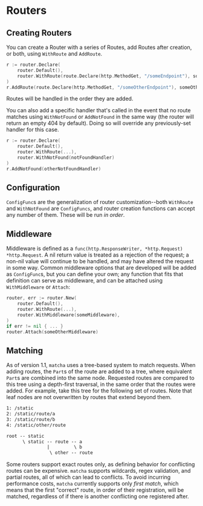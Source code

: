 # Routers

## Creating Routers

You can create a Router with a series of Routes, add Routes after creation, or both, using `WithRoute` and `AddRoute`.

```go
r := router.Declare(
    router.Default(),
    router.WithRoute(route.Declare(http.MethodGet, "/someEndpoint"), someHandler)
)
r.AddRoute(route.Declare(http.MethodGet, "/someOtherEndpoint"), someOtherHandler)
```

Routes will be handled in the order they are added.

You can also add a specific handler that's called in the event that no route matches using `WithNotFound` or `AddNotFound` in the same way (the router will return an empty 404 by default). Doing so will override any previously-set handler for this case.

```go
r := router.Declare(
    router.Default(),
    router.WithRoute(...),
    router.WithNotFound(notFoundHandler)
)
r.AddNotFound(otherNotFoundHandler)
```

## Configuration

`ConfigFunc`s are the generalization of router customization--both `WithRoute` and `WithNotFound` are `ConfigFuncs`, and router creation functions can accept any number of them. These will be run *in order*.

## Middleware

Middleware is defined as a `func(http.ResponseWriter, *http.Request) *http.Request`. A nil return value is treated as a rejection of the request; a non-nil value will continue to be handled, and may have altered the request in some way. Common middleware options that are developed will be added as `ConfigFunc`s, but you can define your own; any function that fits that definition can serve as middleware, and can be attached using `WithMiddleware` or `Attach`:

```go
router, err := router.New(
    router.Default(),
    router.WithRoute(...),
    router.WithMiddleware(someMiddleware),
)
if err != nil { ... }
router.Attach(someOtherMiddleware)
```

## Matching

As of version 1.1, `matcha` uses a tree-based system to match requests. When adding routes, the `Part`s of the route are added to a tree, where equivalent `Part`s are combined into the same node. Requested routes are compared to this tree using a depth-first traversal, in the same order that the routes were added. For example, take this tree for the following set of routes. Note that leaf nodes are not overwritten by routes that extend beyond them.

```txt
1: /static
2: /static/route/a
3: /static/route/b
4: /static/other/route

root -- static
      \ static -- route -- a
               |         \ b
                \ other -- route
```

Some routers support exact routes only, as defining behavior for conflicting routes can be expensive. `matcha` supports wildcards, regex validation, and partial routes, all of which can lead to conflicts. To avoid incurring performance costs, `matcha` currently supports only *first match*, which means that the first "correct" route, in order of their registration, will be matched, regardless of if there is another conflicting one registered after.
